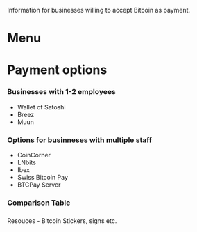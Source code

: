 Information for businesses willing to accept Bitcoin as payment.

# Menu

# Payment options

### Businesses with 1-2 employees

- Wallet of Satoshi
- Breez
- Muun

### Options for businneses with multiple staff

- CoinCorner
- LNbits
- Ibex
- Swiss Bitcoin Pay
- BTCPay Server

### Comparison Table

### 
Resouces - Bitcoin Stickers, signs etc.
